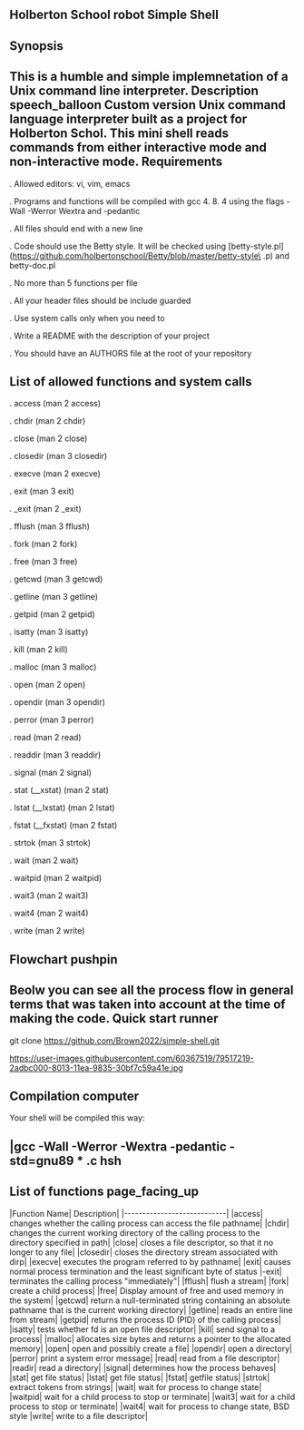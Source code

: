 Holberton School robot Simple Shell
-----------------------------------
Synopsis
---------
This is a humble and simple implemnetation of a Unix command line interpreter.
Description speech_balloon
Custom version Unix command language interpreter built as a project for Holberton Schol. This mini shell reads commands from either interactive mode and non-interactive mode.
Requirements
------------
. Allowed editors: vi, vim, emacs

. Programs and functions will be compiled with gcc 4. 8. 4 using the flags -Wall -Werror Wextra and -pedantic

. All files should end with a new line

. Code should use the Betty style. It will be checked using [betty-style.pl]
 (https://github.com/holbertonschool/Betty/blob/master/betty-style\ .p) and betty-doc.pl

. No more than 5 functions per file

. All your header files should be include guarded

. Use system calls only when you need to

. Write a README with the description of your project

. You should have an AUTHORS file at the root of your repository

List of allowed functions and system calls
------------------------------------------
. access (man 2 access)

. chdir (man 2 chdir)

. close (man 2 close)

. closedir (man 3 closedir)

. execve (man 2 execve)

. exit (man 3 exit)

. _exit (man 2 _exit)

. fflush (man 3 fflush)

. fork (man 2 fork)

. free (man 3 free)

. getcwd (man 3 getcwd)

. getline (man 3 getline)

. getpid (man 2 getpid)

. isatty (man 3 isatty)

. kill (man 2 kill)

. malloc (man 3 malloc)

. open (man 2 open)

. opendir (man 3 opendir)

. perror (man 3 perror)

. read (man 2 read)

. readdir (man 3 readdir)

. signal (man 2 signal)

. stat (__xstat) (man 2 stat)

. lstat (__lxstat) (man 2 lstat)

. fstat (__fxstat) (man 2 fstat)

. strtok (man 3 strtok)

. wait (man 2 wait)

. waitpid (man 2 waitpid)

. wait3 (man 2 wait3)

. wait4 (man 2 wait4)

. write (man 2 write)

Flowchart pushpin
-----------------
Beolw you can see all the process flow in general terms that was taken into account at the time of making the code.
Quick start runner
------------------
git clone https://github.com/Brown2022/simple-shell.git

https://user-images.githubusercontent.com/60367519/79517219-2adbc000-8013-11ea-9835-30bf7c59a41e.jpg

Compilation computer
-------------------
Your shell will be compiled this way:

|gcc -Wall -Werror -Wextra -pedantic -std=gnu89 * .c hsh
-------------------------------------------------------


List of functions page_facing_up
-------------------------------
|Function Name| Description|
|----------------------------|
|access| changes whether the calling process can access the file pathname|
|chdir| changes the current working directory of the calling process to the directory specified in path|
|close| closes a file descriptor, so that it no longer to any file|
|closedir| closes the directory stream associated with dirp|
|execve| executes the program referred to by pathname|
|exit| causes normal process termination and the least significant byte of status
|-exit| terminates the calling process "immediately"|
|fflush| flush a stream|
|fork| create a child process|
|free| Display amount of free and used memory in the system|
|getcwd| return a null-terminated string containing an absolute pathname that is the current working directory|
|getline| reads an entire line from stream|
|getpid| returns the process ID (PID) of the calling process|
|isatty| tests whether fd is an open file descriptor|
|kill| send signal to a process|
|malloc| allocates size bytes and returns a pointer to the allocated memory|
|open| open and possibly create a file|
|opendir| open a directory|
|perror| print a system error message|
|read| read from a file descriptor|
|readir| read a directory|
|signal| determines how the process behaves|
|stat| get file status|
|lstat| get file status|
|fstat| getfile status|
|strtok| extract tokens from strings|
|wait| wait for process to change state|
|waitpid| wait for a child process to stop or terminate|
|wait3| wait for a child process to stop or terminate|
|wait4| wait for process to change state, BSD style
|write| write to a file descriptor|

